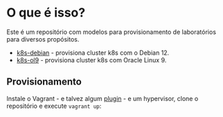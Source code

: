 # O que é isso?

Este é um repositório com modelos para provisionamento de laboratórios para diversos propósitos.

- [k8s-debian](k8s-debian) - provisiona cluster k8s com o Debian 12.
- [k8s-ol9](k8s-ol9) - provisiona cluster k8s com Oracle Linux 9.

## Provisionamento

Instale o Vagrant - e talvez algum [plugin](https://vagrant-lists.github.io/) - e um hypervisor, clone o repositório e execute `vagrant up`:

